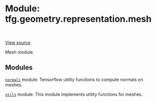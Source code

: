 <div itemscope itemtype="http://developers.google.com/ReferenceObject">
<meta itemprop="name" content="tfg.geometry.representation.mesh" />
<meta itemprop="path" content="Stable" />
</div>

# Module: tfg.geometry.representation.mesh

<table class="tfo-notebook-buttons tfo-api" align="left">
</table>

<a target="_blank" href="https://github.com/tensorflow/graphics/blob/master/tensorflow_graphics/geometry/representation/mesh/__init__.py">View
source</a>

Mesh module.

<!-- Placeholder for "Used in" -->


## Modules

[`normals`](../../../tfg/geometry/representation/mesh/normals.md) module: Tensorflow utility functions to compute normals on meshes.

[`utils`](../../../tfg/geometry/representation/mesh/utils.md) module: This module implements utility functions for meshes.

